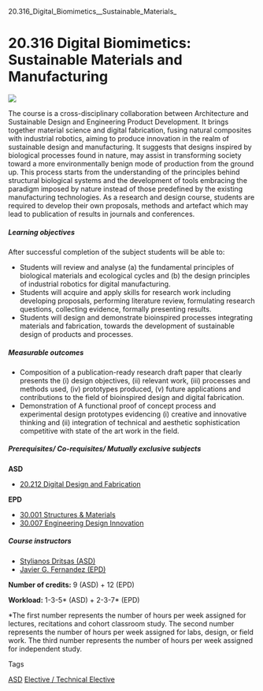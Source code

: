 20.316_Digital_Biomimetics__Sustainable_Materials_



20.316 Digital Biomimetics: Sustainable Materials and Manufacturing
===================================================================

![](https://www.sutd.edu.sg/wp-content/uploads/2024/12/asd_featured_img_20.316_20.528_4200325.jpg)

The course is a cross-disciplinary collaboration between Architecture and Sustainable Design and Engineering Product Development. It brings together material science and digital fabrication, fusing natural composites with industrial robotics, aiming to produce innovation in the realm of sustainable design and manufacturing. It suggests that designs inspired by biological processes found in nature, may assist in transforming society toward a more environmentally benign mode of production from the ground up. This process starts from the understanding of the principles behind structural biological systems and the development of tools embracing the paradigm imposed by nature instead of those predefined by the existing manufacturing technologies. As a research and design course, students are required to develop their own proposals, methods and artefact which may lead to publication of results in journals and conferences.

##### **Learning objectives**

After successful completion of the subject students will be able to:

* Students will review and analyse (a) the fundamental principles of biological materials and ecological cycles and (b) the design principles of industrial robotics for digital manufacturing.
* Students will acquire and apply skills for research work including developing proposals, performing literature review, formulating research questions, collecting evidence, formally presenting results.
* Students will design and demonstrate bioinspired processes integrating materials and fabrication, towards the development of sustainable design of products and processes.

##### **Measurable outcomes**

* Composition of a publication-ready research draft paper that clearly presents the (i) design objectives, (ii) relevant work, (iii) processes and methods used, (iv) prototypes produced, (v) future applications and contributions to the field of bioinspired design and digital fabrication.
* Demonstration of A functional proof of concept process and experimental design prototypes evidencing (i) creative and innovative thinking and (ii) integration of technical and aesthetic sophistication competitive with state of the art work in the field.

##### **Prerequisites/ Co-requisites/ Mutually exclusive subjects**

**ASD**

* [20.212 Digital Design and Fabrication](/course/20-212-digital-design-and-fabrication/)

**EPD**

* [30.001 Structures & Materials](/course/30-001-structures-materials/)
* [30.007 Engineering Design Innovation](/course/30-007-engineering-design-innovation/)

##### **Course instructors**

* [Stylianos Dritsas (ASD)](/profile/stylianos-dritsas/)
* [Javier G. Fernandez (EPD)](/profile/javier-g-fernandez/)

**Number of credits:** 9 (ASD) + 12 (EPD)

**Workload:** 1-3-5\* (ASD) + 2-3-7\* (EPD)

\*The first number represents the number of hours per week assigned for lectures, recitations and cohort classroom study. The second number represents the number of hours per week assigned for labs, design, or field work. The third number represents the number of hours per week assigned for independent study.

Tags

[ASD](/education/undergraduate/courses/?pillar-cluster=1167)
[Elective / Technical Elective](/education/undergraduate/courses/?course-type=853)

